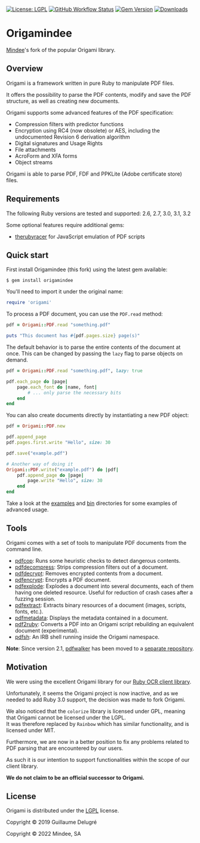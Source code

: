 [![License: LGPL](https://img.shields.io/github/license/mindee/origamindee)](https://www.gnu.org/licenses/lgpl-3.0)
[![GitHub Workflow Status](https://img.shields.io/github/actions/workflow/status/mindee/origamindee/test.yml)](https://github.com/mindee/origamindee)
[![Gem Version](https://img.shields.io/gem/v/origamindee)](https://rubygems.org/gems/origamindee)
[![Downloads](https://img.shields.io/gem/dt/origamindee.svg)](https://rubygems.org/gems/origamindee)

Origamindee
===========
[Mindee](https://mindee.com/)'s fork of the popular Origami library.

Overview
--------
Origami is a framework written in pure Ruby to manipulate PDF files.

It offers the possibility to parse the PDF contents, modify and save the PDF
structure, as well as creating new documents.

Origami supports some advanced features of the PDF specification:

  * Compression filters with predictor functions
  * Encryption using RC4 (now obsolete) or AES, including the undocumented Revision 6 derivation algorithm
  * Digital signatures and Usage Rights
  * File attachments
  * AcroForm and XFA forms
  * Object streams

Origami is able to parse PDF, FDF and PPKLite (Adobe certificate store) files.

Requirements
------------
The following Ruby versions are tested and supported: 2.6, 2.7, 3.0, 3.1, 3.2

Some optional features require additional gems:

  * [therubyracer][the-ruby-racer] for JavaScript emulation of PDF scripts

Quick start
-----------
First install Origamindee (this fork) using the latest gem available:

    $ gem install origamindee

You'll need to import it under the original name:
```ruby
require 'origami'
```

To process a PDF document, you can use the ``PDF.read`` method:

```ruby
pdf = Origami::PDF.read "something.pdf"

puts "This document has #{pdf.pages.size} page(s)"
```

The default behavior is to parse the entire contents of the document at once.
This can be changed by passing the ``lazy`` flag to parse objects on demand.

```ruby
pdf = Origami::PDF.read "something.pdf", lazy: true

pdf.each_page do |page|
    page.each_font do |name, font|
        # ... only parse the necessary bits
    end
end
```

You can also create documents directly by instantiating a new PDF object:

```ruby
pdf = Origami::PDF.new

pdf.append_page
pdf.pages.first.write "Hello", size: 30

pdf.save("example.pdf")

# Another way of doing it
Origami::PDF.write("example.pdf") do |pdf|
    pdf.append_page do |page|
        page.write "Hello", size: 30
    end
end
```

Take a look at the [examples](examples) and [bin](bin) directories for some examples of advanced usage.

Tools
-----
Origami comes with a set of tools to manipulate PDF documents from the command line.

  * [pdfcop](bin/pdfcop): Runs some heuristic checks to detect dangerous contents.
  * [pdfdecompress](bin/pdfdecompress): Strips compression filters out of a document.
  * [pdfdecrypt](bin/pdfdecrypt): Removes encrypted contents from a document.
  * [pdfencrypt](bin/pdfencrypt): Encrypts a PDF document.
  * [pdfexplode](bin/pdfexplode): Explodes a document into several documents, each of them having one deleted resource. 
                                  Useful for reduction of crash cases after a fuzzing session.
  * [pdfextract](bin/pdfextract): Extracts binary resources of a document (images, scripts, fonts, etc.).
  * [pdfmetadata](bin/pdfmetadata): Displays the metadata contained in a document.
  * [pdf2ruby](bin/pdf2ruby): Converts a PDF into an Origami script rebuilding an equivalent document (experimental).
  * [pdfsh](bin/pdfsh): An IRB shell running inside the Origami namespace.

**Note**: Since version 2.1, [pdfwalker][pdfwalker-gem] has been moved to a [separate repository][pdfwalker-repo].

Motivation
----------
We were using the excellent Origami library for our [Ruby OCR client library](https://github.com/mindee/mindee-api-ruby).

Unfortunately, it seems the Origami project is now inactive, and as we needed to add Ruby 3.0 support, the decision was made
to fork Origami.

We also noticed that the `colorize` library is licensed under GPL, meaning that Origami cannot be licensed under the LGPL.  
It was therefore replaced by `Rainbow` which has similar functionality, and is licensed under MIT.

Furthermore, we are now in a better position to fix any problems related to PDF parsing that are encountered by our users. 

As such it is our intention to support functionalities within the scope of our client library.

**We do not claim to be an official successor to Origami.**

License
-------
Origami is distributed under the [LGPL](COPYING.LESSER) license.

Copyright © 2019 Guillaume Delugré

Copyright © 2022 Mindee, SA

[the-ruby-racer]: https://rubygems.org/gems/therubyracer
[pdfwalker-gem]: https://rubygems.org/gems/pdfwalker
[pdfwalker-repo]: https://github.com/gdelugre/pdfwalker

